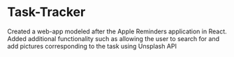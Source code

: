 # Task-Tracker
Created a web-app modeled after the Apple Reminders application in React. Added additional functionality such as allowing the user to search for and add pictures corresponding to the task using Unsplash API

